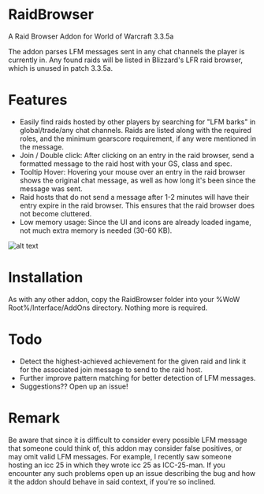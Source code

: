 # RaidBrowser
A Raid Browser Addon for World of Warcraft 3.3.5a

The addon parses LFM messages sent in any chat channels the player is currently in. Any found raids will be listed in Blizzard's 
LFR raid browser, which is unused in patch 3.3.5a. 

# Features

- Easily find raids hosted by other players by searching for "LFM barks" in global/trade/any chat channels. Raids are listed along with the required roles, and the minimum gearscore requirement, if any were mentioned in the message.
- Join / Double click: After clicking on an entry in the raid browser, send a formatted message to the raid host with your GS, class and spec.
- Tooltip Hover: Hovering your mouse over an entry in the raid browser shows the original chat message, as well as how long it's been since the message was sent.
- Raid hosts that do not send a message after 1-2 minutes will have their entry expire in the raid browser. This ensures that the raid browser does not become cluttered.
- Low memory usage: Since the UI and icons are already loaded ingame, not much extra memory is needed (30-60 KB).

![alt text](https://i.imgur.com/lgnYIpN.png)

# Installation
As with any other addon, copy the RaidBrowser folder into your %WoW Root%/Interface/AddOns directory. Nothing more is required.

# Todo
- Detect the highest-achieved achievement for the given raid and link it for the associated join message to send to the raid host.
- Further improve pattern matching for better detection of LFM messages.
- Suggestions?? Open up an issue!

# Remark

Be aware that since it is difficult to consider every possible LFM message that someone could think of, this addon may consider false 
positives, or may omit valid LFM messages. For example, I recently saw someone hosting an icc 25 in which they wrote icc 25 as 
ICC-25-man. If you encounter any such problems open up an issue describing the bug and how it the addon should behave in said context,
if you're so inclined.
